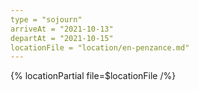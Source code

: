 ```yaml
---
type = "sojourn"
arriveAt = "2021-10-13"
departAt = "2021-10-15"
locationFile = "location/en-penzance.md"
---
```


{% locationPartial file=$locationFile /%}
